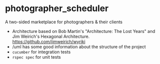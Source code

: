 # photographer_scheduler
A two-sided marketplace for photographers &amp; their clients 

* Architecture based on Bob Martin's "Architecture: The Lost Years" and Jim
  Weirich's Hexagonal Architecture. https://github.com/jimweirich/wyriki
* /uml has some good information about the structure of the project 
* `cucumber` for integration tests
* `rspec spec` for unit tests 
